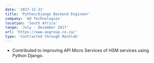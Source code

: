 ```yaml
---
date: '2017-12-21'
title: 'Python/Django Backend Engineer'
company: 'AO Technologies'
location: 'South Africa'
range: 'July - December 2017'
url: 'https://www.aogroup.co.za/'
type: 'Contracted through Mashlab'
---
```


- Contributed to improving API Micro Services of HSM services using Python Django.